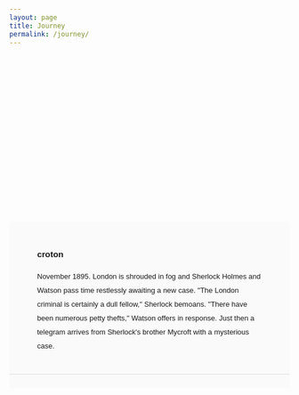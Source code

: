 ```yaml
---
layout: page
title: Journey
permalink: /journey/
---
```


<style>
    /* body { margin:0; padding:0; }
    #map { position:absolute; top:0; bottom:0; width:100%; } */
</style>

<style>
#map {
    height: 300px;

}
#features {
height:300px;
overflow-y:scroll;
} 

/*#map {
  height:300px;
  width:50%;
}

#map {
    position: fixed;
    width:50%;
}*/
#features {
    font-family: sans-serif;
    overflow-y: scroll;
    background-color: #fafafa;
} 
section {
    padding:  25px 50px;
    line-height: 25px;
    border-bottom: 1px solid #ddd;
    opacity: 0.25;
    font-size: 13px;
}
section.active {
    opacity: 1;
}
section:last-child {
    border-bottom: none;
    margin-bottom: 200px;
} */
</style>

<div id="mapwrap">
<div id='map'></div>
<div id='features'>
    <section id='croton' class='active'>
        <h3>croton</h3>
        <p>November 1895. London is shrouded in fog and Sherlock Holmes and Watson pass time restlessly awaiting a new case. "The London criminal is certainly a dull fellow," Sherlock bemoans. "There have been numerous petty thefts," Watson offers in response. Just then a telegram arrives from Sherlock's brother Mycroft with a mysterious case.</p>
    </section>
    <section id='nyc'>
        <h3>New York</h3>
        <p>Arthur Cadogan West was found dead, head crushed in on train tracks at Aldgate Station at 6AM Tuesday morning. West worked at Woolwich Arsenal on the Bruce-Partington submarine, a secret military project. Plans for the submarine had been stolen and seven of the ten missing papers were found in West's possession. Mycroft implores Sherlock to take the case and recover the three missing papers.</p>
    </section>
    <section id='morocco'>
        <h3>Morocco</h3>
        <p>Holmes and Watson's investigations take them across London. Sherlock deduces that West was murdered elsewhere, then moved to Aldgate Station to create the illusion that he was crushed on the tracks by a train. On their way to Woolwich Sherlock dispatches a telegram to Mycroft at London Bridge: "Send list of all foreign spies known to be in England, with full address."</p>
    </section>
    <section id='miami'>
        <h3>Miami</h3>
        <p>While investigating at Woolwich Arsenal Sherlock learns that West did not have the three keys&mdash;door, office, and safe&mdash;necessary to steal the papers. The train station clerk mentions seeing an agitated West boarding the 8:15 train to London Bridge. Sherlock suspects West of following someone who had access to the Woolwich chief's keyring with all three keys.</p>
    </section>
    <section id='newhaven'>
        <h3>New Haven</h3>
        <p>Mycroft responds to Sherlock's telegram and mentions several spies. Hugo Oberstein of 13 Caulfield Gardens catches Sherlock's eye. He heads to the nearby Gloucester Road station to investigate and learns that the windows of Caulfield Gardens open over rail tracks where trains stop frequently.</p>
    </section>
    <section id='northfield'>
        <h3>Northfield</h3>
        <p>Holmes deduces that the murderer placed West atop a stopped train at Caulfield Gardens. The train traveled to Aldgate Station before West's body finally toppled off. Backtracking to the criminal's apartment, Holmes finds a series of classified ads from <em>The Daily Telegraph</em> stashed away. All are under the name Pierrot: "Monday night after nine. Two taps. Only ourselves. Do not be so suspicious. Payment in hard cash when goods delivered."</p>
    </section>
    <section id='oxford'>
        <h3>Oxford</h3>
        <p>Holmes and Watson head to The Daily Telegraph and place an ad to draw out the criminal. It reads: "To-night. Same hour. Same place. Two taps. Most vitally important. Your own safety at stake. Pierrot." The trap works and Holmes catches the criminal: Colonel Valentine Walter, the brother of Woolwich Arsenal's chief. He confesses to working for Hugo Oberstein to obtain the submarine plans in order to pay off his debts.</p>
    </section>
    <section id='moab'>
        <h3>Moab</h3>
        <p>Holmes and Watson head to The Daily Telegraph and place an ad to draw out the criminal. It reads: "To-night. Same hour. Same place. Two taps. Most vitally important. Your own safety at stake. Pierrot." The trap works and Holmes catches the criminal: Colonel Valentine Walter, the brother of Woolwich Arsenal's chief. He confesses to working for Hugo Oberstein to obtain the submarine plans in order to pay off his debts.</p>
    </section>
    <section id='granada'>
        <h3>Granada</h3>
        <p>Holmes and Watson head to The Daily Telegraph and place an ad to draw out the criminal. It reads: "To-night. Same hour. Same place. Two taps. Most vitally important. Your own safety at stake. Pierrot." The trap works and Holmes catches the criminal: Colonel Valentine Walter, the brother of Woolwich Arsenal's chief. He confesses to working for Hugo Oberstein to obtain the submarine plans in order to pay off his debts.</p>
    </section>
    <section id='tucson'>
        <h3>Tucson</h3>
        <p>Walter writes to Oberstein and convinces him to meet in the smoking room of the Charing Cross Hotel where he promises additional plans for the submarine in exchange for money. The plan works and Holmes and Watson catch both criminals.</p>
        <small id="citation">
            Adapted from <a href='http://www.gutenberg.org/files/2346/2346-h/2346-h.htm'>Project Gutenberg</a>
        </small>
    </section>
</div>
<div style="clear:both;"></div>
</div>
<script>
mapboxgl.accessToken = 'pk.eyJ1IjoiYWxleHRyIiwiYSI6ImNpZ2ExbG15YzA4bzF0a20zYzltaGFlaHkifQ.wLsWFLI8mnMHcTRsDpuRYg';
var map = new mapboxgl.Map({
    container: 'map',
    style: 'mapbox://styles/alextr/cjfbh3kum2fa92sq95lwlowfv',
    center: [-73.8912, 41.2084], //Croton
    zoom: 7,
    bearing: 27,
    pitch: 45
});
var chapters = {
    'morocco': {
        bearing: 27,
        center: [-6.017073, 32.350751], //Morocco
        zoom: 7,
        pitch: 20
    },
    'miami': {
        bearing: 27,
        center: [-80.1937, 25.7743], //Miami
        zoom: 7,
        pitch: 20
    },
    'croton': {
        duration: 6000,
        center: [-73.8912, 41.2084], //Croton
        bearing: 150,
        zoom: 7,
        pitch: 0
    },
    'northfield': {
        bearing: 90,
        center: [-93.1612, 44.4582], //Nofo
        zoom: 7,
        speed: 0.6,
        pitch: 40
    },
    'newhaven': {
        bearing: 90,
        center: [-72.9251, 41.3082], //New Haven
        zoom: 7
    },
    'nyc': {
        bearing: 45,
        center: [-73.9808, 40.7648], //NYC
        zoom: 7,
        pitch: 20,
        speed: 0.5
    },
    'oxford': {
        bearing: 180,
        center: [-1.25778, 51.75194], //Oxford
        zoom: 7
    },
    'tucson': {
        bearing: 90,
        center: [-110.9265, 32.2217], //Tucson
        zoom: 7,
        pitch: 40
    },
    'moab': {
        bearing: 90,
        center: [-109.5462, 38.5738], //Moab
        zoom: 7,
        pitch: 20
    },
    'granada': {
        bearing: 90,
        center: [-3.60083, 37.17806], //Granada
        zoom: 7,
        pitch: 20
    }
};
// On every scroll event, check which element is on screen
$("#features").scroll(function() {
    var chapterNames = Object.keys(chapters);
    for (var i = 0; i < chapterNames.length; i++) {
        var chapterName = chapterNames[i];
        if (isElementInView(chapterName)) {
            setActiveChapter(chapterName);
            break;
        }
    }
});
var activeChapterName = 'croton';
function setActiveChapter(chapterName) {
    if (chapterName === activeChapterName) return;
    map.flyTo(chapters[chapterName]);
    document.getElementById(chapterName).setAttribute('class', 'active');
    document.getElementById(activeChapterName).setAttribute('class', '');
    activeChapterName = chapterName;
}
function isElementInView(id) {
    var element = document.getElementById(id);
    var elementRect = element.getBoundingClientRect();
    var parent = element.parentNode;
    var parentRect = parent.getBoundingClientRect();
    var parentMidline = (parentRect.height / 2) + parentRect.top;
    return (elementRect.top < parentMidline) && (elementRect.bottom > parentMidline);
}
</script>




<!-- {% for waypoint in site.waypoints %}
  <h3>{{ waypoint.name }}</h3>
{% endfor %}

<div id='map' style='width: 800px; height: 600px;'></div>
<script>
mapboxgl.accessToken = 'pk.eyJ1IjoiYWxleHRyIiwiYSI6ImNpZ2ExbG15YzA4bzF0a20zYzltaGFlaHkifQ.wLsWFLI8mnMHcTRsDpuRYg';
var map = new mapboxgl.Map({
    container: 'map',
    style: 'mapbox://styles/alextr/cjfbh3kum2fa92sq95lwlowfv',
    center: [-96, 37.8],
    zoom: 3
});
</script> -->